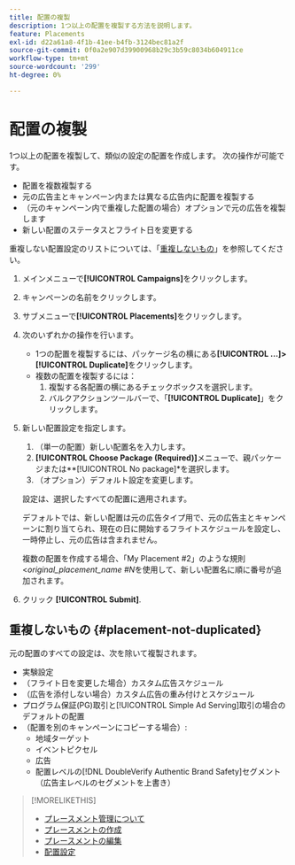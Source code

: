 ```yaml
---
title: 配置の複製
description: 1つ以上の配置を複製する方法を説明します。
feature: Placements
exl-id: d22a61a8-4f1b-41ee-b4fb-3124bec81a2f
source-git-commit: 0f0a2e907d39900968b29c3b59c8034b604911ce
workflow-type: tm+mt
source-wordcount: '299'
ht-degree: 0%

---
```


# 配置の複製

<!-- Some placements don't have this option. Clarify which placement types aren't eligible -- is it PG placements, or all placements using private inventory? And anything else? -->

1つ以上の配置を複製して、類似の設定の配置を作成します。 次の操作が可能です。

* 配置を複数複製する
* 元の広告主とキャンペーン内または異なる広告内に配置を複製する
* （元のキャンペーン内で重複した配置の場合）オプションで元の広告を複製します
* 新しい配置のステータスとフライト日を変更する

重複しない配置設定のリストについては、「[重複しないもの](#placement-not-duplicated)」を参照してください。

1. メインメニューで&#x200B;**[!UICONTROL Campaigns]**&#x200B;をクリックします。
1. キャンペーンの名前をクリックします。
1. サブメニューで&#x200B;**[!UICONTROL Placements]**&#x200B;をクリックします。
1. 次のいずれかの操作を行います。
   * 1つの配置を複製するには、パッケージ名の横にある&#x200B;**[!UICONTROL ...]>[!UICONTROL Duplicate]**&#x200B;をクリックします。
   * 複数の配置を複製するには：
      1. 複製する各配置の横にあるチェックボックスを選択します。
      1. バルクアクションツールバーで、「**[!UICONTROL Duplicate]**」をクリックします。
1. 新しい配置設定を指定します。
   1. （単一の配置）新しい配置名を入力します。
   1. **[!UICONTROL Choose Package (Required)]**&#x200B;メニューで、親パッケージまたは**[!UICONTROL No package]*を選択します。
   1. （オプション）デフォルト設定を変更します。

   設定は、選択したすべての配置に適用されます。

   デフォルトでは、新しい配置は元の広告タイプ用で、元の広告主とキャンペーンに割り当てられ、現在の日に開始するフライトスケジュールを設定し、一時停止し、元の広告は含まれません。

   複数の配置を作成する場合、「My Placement #2」のような規則&lt;*original_placement_name #N*&#x200B;を使用して、新しい配置名に順に番号が追加されます。

1. クリック **[!UICONTROL Submit]**.

## 重複しないもの {#placement-not-duplicated}

元の配置のすべての設定は、次を除いて複製されます。

* 実験設定
* （フライト日を変更した場合）カスタム広告スケジュール
* （広告を添付しない場合）カスタム広告の重み付けとスケジュール
* プログラム保証(PG)取引と[!UICONTROL Simple Ad Serving]取引の場合のデフォルトの配置
* （配置を別のキャンペーンにコピーする場合）:
   * 地域ターゲット
   * イベントピクセル
   * 広告
   * 配置レベルの[!DNL DoubleVerify Authentic Brand Safety]セグメント（広告主レベルのセグメントを上書き）

>[!MORELIKETHIS]
>
>* [プレースメント管理について](placement-about.md)
>* [プレースメントの作成](placement-create.md)
>* [プレースメントの編集](placement-edit.md)
>* [配置設定](placement-settings.md)

